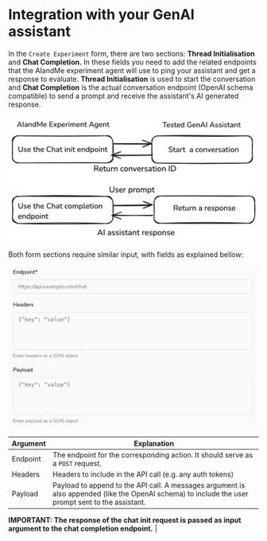 # Integration with your GenAI assistant

In the `Create Experiment` form, there are two sections: **Thread Initialisation** and **Chat Completion.** In these fields you need to add the related endpoints that the AIandMe experiment agent will use to ping your assistant and get a response to evaluate. **Thread Initialisation** is used to start the conversation and **Chat Completion** is the actual conversation endpoint (OpenAI schema compatible) to send a prompt and receive the assistant's AI generated response.

![Untitled-2025-01-26-1442.excalidraw.png](./Untitled-2025-01-26-1442.excalidraw.png)

Both form sections require similar input, with fields as explained bellow:

![Screenshot 2025-01-26 at 14.37.35.png](./Screenshot_2025-01-26_at_14.37.35.png)

| Argument | Explanation |
| --- | --- |
| Endpoint | The endpoint for the corresponding action. It should serve as a `POST` request. |
| Headers | Headers to include in the API call (e.g. any auth tokens) |
| Payload | Payload to append to the API call. A messages argument is also appended (like the OpenAI schema) to include the user prompt sent to the assistant.

**IMPORTANT: The response of the chat init request is passed as input argument  to the chat completion endpoint.** |